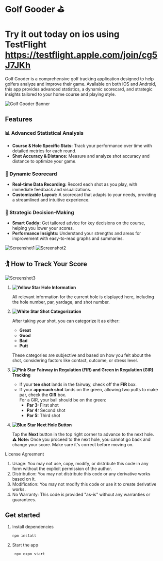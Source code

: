 # Golf Gooder ⛳️

# Try it out today on ios using TestFlight https://testflight.apple.com/join/cg5J7JKh

Golf Gooder is a comprehensive golf tracking application designed to help golfers analyze and improve their game. Available on both iOS and Android, this app provides advanced statistics, a dynamic scorecard, and strategic insights tailored to your home course and playing style.

![Golf Gooder Banner](./git_gifs/GG_backgrounds.gif) <!-- Add a banner image of your app here -->

## Features

### 📊 Advanced Statistical Analysis
- **Course & Hole Specific Stats:** Track your performance over time with detailed metrics for each round.
- **Shot Accuracy & Distance:** Measure and analyze shot accuracy and distance to optimize your game.

### 📝 Dynamic Scorecard
- **Real-time Data Recording:** Record each shot as you play, with immediate feedback and visualizations.
- **Customizable Layout:** A scorecard that adapts to your needs, providing a streamlined and intuitive experience.

### 🎯 Strategic Decision-Making
- **Smart Caddy:** Get tailored advice for key decisions on the course, helping you lower your scores.
- **Performance Insights:** Understand your strengths and areas for improvement with easy-to-read graphs and summaries.

![Screenshot1](./git_gifs/GG_play_vid.gif) <!-- Add a screenshot of the app in use -->
![Screenshot2](./git_gifs/GG_stats.gif) <!-- Add another relevant screenshot -->


## 🏌️ How to Track Your Score

![Screenshot3](./git_gifs/how_to_play.png)

1. **![Yellow Star](https://via.placeholder.com/10/FFFF00?text=+) Hole Information**  
     
   All relevant information for the current hole is displayed here, including the hole number, par, yardage, and shot number.

2. **![White Star](https://via.placeholder.com/10/FFFFFF?text=+) Shot Categorization**  
     
   After taking your shot, you can categorize it as either:
   - **Great**
   - **Good**
   - **Bad**
   - **Putt**

   These categories are subjective and based on how you felt about the shot, considering factors like contact, outcome, or stress level.

3. **![Pink Star](https://via.placeholder.com/10/FFC0CB?text=+)  Fairway in Regulation (FIR) and Green in Regulation (GIR) Tracking**  
    
   - If your **tee shot** lands in the fairway, check off the **FIR** box.
   - If your **approach shot** lands on the green, allowing two putts to make par, check the **GIR** box.  
     For a GIR, your ball should be on the green:
     - **Par 3:** First shot
     - **Par 4:** Second shot
     - **Par 5:** Third shot

4. **![Blue Star](https://via.placeholder.com/10/00BFFF?text=+)  Next Hole Button**  
    
   Tap the **Next** button in the top right corner to advance to the next hole.  
   ⚠️ **Note:** Once you proceed to the next hole, you cannot go back and change your score. Make sure it's correct before moving on.









License Agreement

1. Usage: You may not use, copy, modify, or distribute this code in any form without the explicit permission of the author.
2. Distribution: You may not distribute this code or any derivative works based on it.
3. Modification: You may not modify this code or use it to create derivative works.
4. No Warranty: This code is provided "as-is" without any warranties or guarantees.


## Get started

1. Install dependencies

   ```bash
   npm install
   ```

2. Start the app

   ```bash
    npx expo start
   ```

